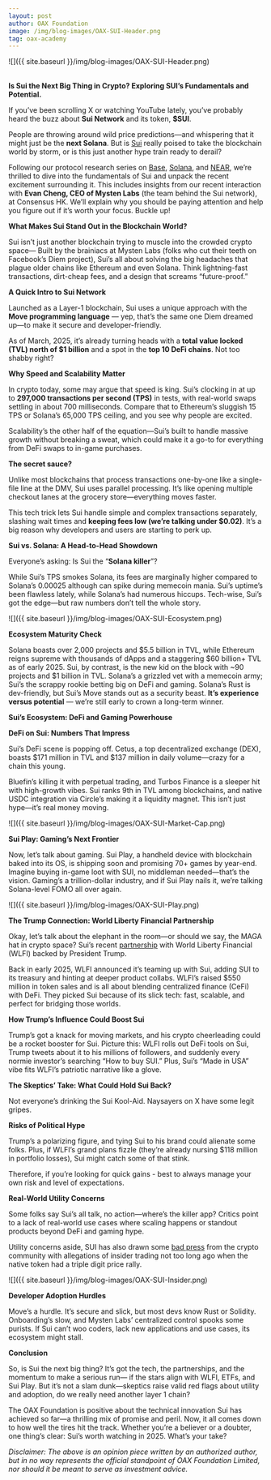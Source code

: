 ```yaml
---
layout: post
author: OAX Foundation
image: /img/blog-images/OAX-SUI-Header.png
tag: oax-academy
---
```


![]({{ site.baseurl }}/img/blog-images/OAX-SUI-Header.png)

<br><b>Is Sui the Next Big Thing in Crypto? Exploring SUI’s Fundamentals and Potential.</b>

If you’ve been scrolling X or watching YouTube lately, you’ve probably heard the buzz about <b>Sui Network</b> and its token, <b>$SUI</b>. 

People are throwing around wild price predictions—and whispering that it might just be the <b>next Solana</b>. But is <a href="https://blog.sui.io/">Sui</a> really poised to take the blockchain world by storm, or is this just another hype train ready to derail? 

Following our protocol research series on <a href="https://www.oax.org/2024/04/22/Key-Highlights-of-the-Base-Ecosystem.html">Base</a>, <a href="https://www.oax.org/2024/10/21/Highlights-and-Milestones-of-the-Growing-Solana-Ecosystem.html">Solana</a>, and <a href="https://www.oax.org/2024/12/10/Near-Protocol-Q3-Ecosystem-Deep-Dive.html">NEAR</a>, we’re thrilled to dive into the fundamentals of Sui and unpack the recent excitement surrounding it. This includes insights from our recent interaction with <b>Evan Cheng, CEO of Mysten Labs</b> (the team behind the Sui network), at Consensus HK. We’ll explain why you should be paying attention and help you figure out if it’s worth your focus. Buckle up!

<b>What Makes Sui Stand Out in the Blockchain World?</b>

Sui isn’t just another blockchain trying to muscle into the crowded crypto space— Built by the brainiacs at Mysten Labs (folks who cut their teeth on Facebook’s Diem project), Sui’s all about solving the big headaches that plague older chains like Ethereum and even Solana. Think lightning-fast transactions, dirt-cheap fees, and a design that screams “future-proof.” 

<b>A Quick Intro to Sui Network</b>

Launched as a Layer-1 blockchain, Sui uses a unique approach with the <b>Move programming language</b> — yep, that’s the same one Diem dreamed up—to make it secure and developer-friendly. 

As of March, 2025, it’s already turning heads with a <b>total value locked (TVL) north of $1 billion</b> and a spot in the <b>top 10 DeFi chains</b>. Not too shabby right?

<b>Why Speed and Scalability Matter</b>

In crypto today, some may argue that speed is king. Sui’s clocking in at up to <b>297,000 transactions per second (TPS)</b> in tests, with real-world swaps settling in about 700 milliseconds. Compare that to Ethereum’s sluggish 15 TPS or Solana’s 65,000 TPS ceiling, and you see why people are excited. 

Scalability’s the other half of the equation—Sui’s built to handle massive growth without breaking a sweat, which could make it a go-to for everything from DeFi swaps to in-game purchases.

<b>The secret sauce?</b>

Unlike most blockchains that process transactions one-by-one like a single-file line at the DMV, Sui uses parallel processing. It’s like opening multiple checkout lanes at the grocery store—everything moves faster. 

This tech trick lets Sui handle simple and complex transactions separately, slashing wait times and <b>keeping fees low (we’re talking under $0.02)</b>. It’s a big reason why developers and users are starting to perk up.

<b>Sui vs. Solana: A Head-to-Head Showdown</b>

Everyone’s asking: Is Sui the “<b>Solana killer</b>”? 

While Sui’s TPS smokes Solana, its fees are marginally higher compared to Solana’s 0.00025 although can spike during memecoin mania. Sui’s uptime’s been flawless lately, while Solana’s had numerous hiccups. Tech-wise, Sui’s got the edge—but raw numbers don’t tell the whole story.

![]({{ site.baseurl }}/img/blog-images/OAX-SUI-Ecosystem.png)

<b>Ecosystem Maturity Check</b>

Solana boasts over 2,000 projects and $5.5 billion in TVL, while Ethereum reigns supreme with thousands of dApps and a staggering $60 billion+ TVL as of early 2025. Sui, by contrast, is the new kid on the block with ~90 projects and $1 billion in TVL. Solana’s a grizzled vet with a memecoin army; Sui’s the scrappy rookie betting big on DeFi and gaming. Solana’s Rust is dev-friendly, but Sui’s Move stands out as a security beast. <b>It’s experience versus potential</b> — we’re still early to crown a long-term winner.

<b>Sui’s Ecosystem: DeFi and Gaming Powerhouse</b>

<b>DeFi on Sui: Numbers That Impress</b>

Sui’s DeFi scene is popping off. Cetus, a top decentralized exchange (DEX), boasts $171 million in TVL and $137 million in daily volume—crazy for a chain this young. 

Bluefin’s killing it with perpetual trading, and Turbos Finance is a sleeper hit with high-growth vibes. Sui ranks 9th in TVL among blockchains, and native USDC integration via Circle’s making it a liquidity magnet. This isn’t just hype—it’s real money moving.

![]({{ site.baseurl }}/img/blog-images/OAX-SUI-Market-Cap.png)

<b>Sui Play: Gaming’s Next Frontier</b>

Now, let’s talk about gaming. Sui Play, a handheld device with blockchain baked into its OS, is shipping soon and promising 70+ games by year-end. Imagine buying in-game loot with SUI, no middleman needed—that’s the vision. Gaming’s a trillion-dollar industry, and if Sui Play nails it, we’re talking Solana-level FOMO all over again.

![]({{ site.baseurl }}/img/blog-images/OAX-SUI-Play.png)

<b>The Trump Connection: World Liberty Financial Partnership</b>

Okay, let’s talk about the elephant in the room—or should we say, the MAGA hat in crypto space? Sui’s recent <a href="https://x.com/suinetwork/status/1897648557660004827?s=48">partnership</a> with World Liberty Financial (WLFI) backed by President Trump. 

Back in early 2025, WLFI announced it’s teaming up with Sui, adding SUI to its treasury and hinting at deeper product collabs. WLFI’s raised $550 million in token sales and is all about blending centralized finance (CeFi) with DeFi. They picked Sui because of its slick tech: fast, scalable, and perfect for bridging those worlds. 

<b>How Trump’s Influence Could Boost Sui</b>

Trump’s got a knack for moving markets, and his crypto cheerleading could be a rocket booster for Sui. Picture this: WLFI rolls out DeFi tools on Sui, Trump tweets about it to his millions of followers, and suddenly every normie investor’s searching “How to buy SUI.” Plus, Sui’s “Made in USA” vibe fits WLFI’s patriotic narrative like a glove.

<b>The Skeptics’ Take: What Could Hold Sui Back?</b>

Not everyone’s drinking the Sui Kool-Aid. Naysayers on X have some legit gripes.

<b>Risks of Political Hype</b>

Trump’s a polarizing figure, and tying Sui to his brand could alienate some folks. Plus, if WLFI’s grand plans fizzle (they’re already nursing $118 million in portfolio losses), Sui might catch some of that stink. 

Therefore, if you’re looking for quick gains - best to always manage your own risk and level of expectations. 

<b>Real-World Utility Concerns</b>

Some folks say Sui’s all talk, no action—where’s the killer app? Critics point to a lack of real-world use cases where scaling happens or standout products beyond DeFi and gaming hype. 

Utility concerns aside, SUI has also drawn some <a href="https://cointelegraph.com/news/sui-price-rally-400-m-insider-selling-allegations">bad press</a> from the crypto community with allegations of insider trading not too long ago when the native token had a triple digit price rally. 

![]({{ site.baseurl }}/img/blog-images/OAX-SUI-Insider.png)

<b>Developer Adoption Hurdles</b>

Move’s a hurdle. It’s secure and slick, but most devs know Rust or Solidity. Onboarding’s slow, and Mysten Labs’ centralized control spooks some purists. If Sui can’t woo coders, lack new applications and use cases, its ecosystem might stall. 

<b>Conclusion</b>

So, is Sui the next big thing? It’s got the tech, the partnerships, and the momentum to make a serious run— if the stars align with WLFI, ETFs, and Sui Play. But it’s not a slam dunk—skeptics raise valid red flags about utility and adoption, do we really need another layer 1 chain? 

The OAX Foundation is positive about the technical innovation Sui has achieved so far—a thrilling mix of promise and peril. Now, it all comes down to how well the tires hit the track. Whether you’re a believer or a doubter, one thing’s clear: Sui’s worth watching in 2025. What’s your take?


<i>Disclaimer: The above is an opinion piece written by an authorized author, but in no way represents the official standpoint of OAX Foundation Limited, nor should it be meant to serve as investment advice.</i>

